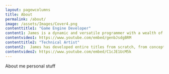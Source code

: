 ```yaml
---
layout: pagewcolumns
title: About
permalink: /about/
image: /assets/Images/Cover4.png
contenttitle1: "Game Engine Developer"
content1: James is a dynamic and versatile programmer with a wealth of experience; from working as part of a large team (Sega – The Creative Assembly) to managing and running a small team to create bespoke technical software, such as the e-concierge project installed in an Islington Hotel, London (Right). James has a first class masters degree in Software Engineering from the University of Sheffield, specialising in Graphics Programming. He is fluent in many programming languages and environments, and can lend his skills to support both new and legacy systems. James has dedicated his life to the detailed study of every aspect of the game making procedure and has applied this knowledge to conceptualise and realise a game engine from scratch (TheIndieGameEngine). Years of research and construction have given him a deep understanding of the interrelated disciplines which connect a large graphics-based project, from conception to deployment on multiple platforms.
contentvideo1: https://www.youtube.com/embed/genbJsdgBRM
contenttitle2: "Technical Artist"
content2:  James has developed entire titles from scratch, from concept to completion. Fusing his love of programming with his flair for design.With deep understanding of both programming and 2D and 3D artistic technique, he is able to ensure that the correct technological approaches are adopted on both sides to ensure the maximum results.By offering both software development and artistic design, James can offer a full end to end software solution package. 
contentvideo2: https://www.youtube.com/embed/C1cJE1UcM5k
---
```


About me personal stuff
